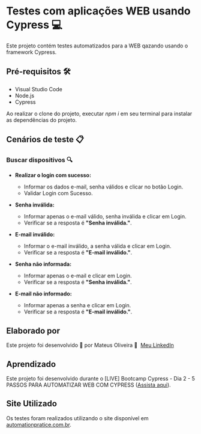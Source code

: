 # Testes com aplicações WEB usando Cypress 💻

Este projeto contém testes automatizados para a WEB qazando usando o framework Cypress.

## Pré-requisitos 🛠️

- Visual Studio Code
- Node.js
- Cypress

Ao realizar o clone do projeto, executar *npm i* em seu terminal para instalar as dependências do projeto.

## Cenários de teste 📋

### Buscar dispositivos 🔍

- **Realizar o login com sucesso:**
  - Informar os dados e-mail, senha válidos e clicar no botão Login.
  - Validar Login com Sucesso.

- **Senha inválida:**
  - Informar apenas o e-mail válido, senha inválida e clicar em Login.
  - Verificar se a resposta é **"Senha inválida."**.

- **E-mail inválido:**
  - Informar o e-mail inválido, a senha válida e clicar em Login.
  - Verificar se a resposta é **"E-mail inválido."**.
 
- **Senha não informada:**
  - Informar apenas o e-mail e clicar em Login.
  - Verificar se a resposta é **"Senha inválida."**.
 
- **E-mail não informado:**
  - Informar apenas a senha e clicar em Login.
  - Verificar se a resposta é **"E-mail inválido."**.

## Elaborado por

Este projeto foi desenvolvido 💜 por Mateus Oliveira 👋 &nbsp;[Meu LinkedIn](https://www.linkedin.com/in/mateus-oliveira-pereira-dos-santos-b07953151/)

## Aprendizado

Este projeto foi desenvolvido durante o [LIVE] Bootcamp Cypress - Dia 2 - 5 PASSOS PARA AUTOMATIZAR WEB COM CYPRESS ([Assista aqui](https://www.youtube.com/watch?v=IiCXU8VX_MM)).

## Site Utilizado

Os testes foram realizados utilizando o site disponível em [automationpratice.com.br](https://automationpratice.com.br/).
